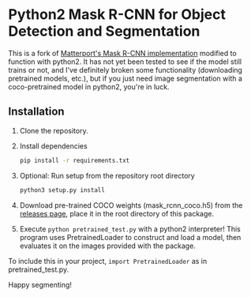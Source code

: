 # Python2 Mask R-CNN for Object Detection and Segmentation

This is a fork of [Matterport's Mask R-CNN implementation](https://github.com/matterport/Mask_RCNN) modified to function with python2. It has not yet been tested to see if the model still trains or not, and I've definitely broken some functionality (downloading pretrained models, etc.), but if you just need image segmentation with a coco-pretrained model in python2, you're in luck.

## Installation
1. Clone the repository.
2. Install dependencies
   ```bash
   pip install -r requirements.txt
   ```
3. Optional: Run setup from the repository root directory
    ```bash
    python3 setup.py install
    ```
3. Download pre-trained COCO weights (mask_rcnn_coco.h5) from the [releases page](https://github.com/matterport/Mask_RCNN/releases), place it in the root directory of this package.

4. Execute ```python pretrained_test.py``` with a python2 interpreter! This program uses PretrainedLoader to construct and load a model, then evaluates it on the images provided with the package.

To include this in your project, ```import PretrainedLoader``` as in pretrained_test.py.

Happy segmenting!
